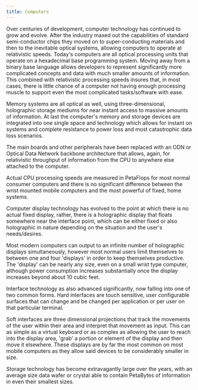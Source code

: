 ```yaml
---
title: Computers
---
```


Over centuries of development, computer technology has continued to grow and
evolve. After the industry maxed out the capabilities of standard semi-conductor
chips they moved on to super-conducting materials and then to the inevitable
optical systems, allowing computers to operate at relativistic speeds. Today's
computers are all optical processing units that operate on a hexadecimal base
programming system. Moving away from a binary base language allows developers to
represent significantly more complicated concepts and data with much smaller
amounts of information.  This combined with relativistic processing speeds
insures that, in most cases, there is little chance of a computer not having
enough processing muscle to support even the most complicated tasks/software
with ease.

Memory systems are all optical as well, using three-dimensional, holographic
storage mediums for near instant access to massive amounts of information. At
last the computer's memory and storage devices are integrated into one single
space and technology which allows for instant on systems and complete resistance
to power loss and most catastrophic data loss scenarios.

The main boards and other peripherals have been replaced with an ODN or Optical
Data Network backbone architecture that allows, again, for relativistic
throughput of information from the CPU to anywhere else attached to the
computer.

Actual CPU processing speeds are measured in PetaFlops for most normal consumer
computers and there is no significant difference between the wrist mounted
mobile computers and the most powerful of fixed, home systems.

Computer display technology has evolved to the point at which there is no actual
fixed display, rather, there is a holographic display that floats somewhere near
the interface point, which can be either fixed or also holographic in nature
depending on the situation and the user's needs/desires.

Most modern computers can output to an infinite number of holographic displays
simultaneously, however most normal users limit themselves to between one and
four 'displays' in order to keep themselves productive.  The 'display' can be
nearly any size, even on a small wrist type computer, although power consumption
increases substantially once the display increases beyond about 10 cubic feet.

Interface technology as also advanced significantly, now falling into one of two
common forms. Hard interfaces are touch sensitive, user configurable surfaces
that can change and be changed per application or per user on that particular
terminal.

Soft interfaces are three dimensional projections that track the movements of
the user within their area and interpret that movement as input. This can as
simple as a virtual keyboard or as complex as allowing the user to reach into
the display area, 'grab' a portion or element of the display and then move it
elsewhere. These displays are by far the most common on most mobile computers as
they allow said devices to be considerably smaller in size.

Storage technology has become extravagantly large over the years, with an
average size data wafer or crystal able to contain PetaBytes of information in
even their smallest sizes.
